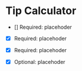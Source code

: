 # Tip Calculator

 * [] Required: placehoder
 * [x] Required: placehoder
 * [x] Required: placehoder
 * [x] Optional: placehoder

